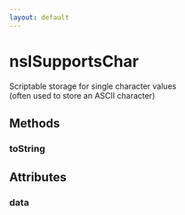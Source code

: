 ```yaml
---
layout: default
---
```


# nsISupportsChar #
  
Scriptable storage for single character values  
(often used to store an ASCII character)  
  

## Methods ##

### toString ###

## Attributes ##

### data ###
